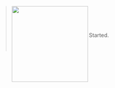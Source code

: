 > <img align="left" width="200" src="https://drive.google.com/uc?id=1L-MMadac-NQv4La-jgD8BMphFXvCySCk"/>
> <BR>
> <BR>
> <BR>
> <BR>
> Started.
> <BR>
> <BR>
> <BR>
